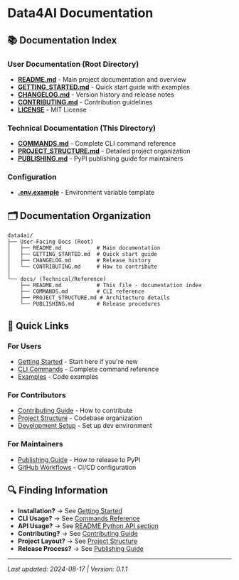 # Data4AI Documentation

## 📚 Documentation Index

### User Documentation (Root Directory)
- [**README.md**](../README.md) - Main project documentation and overview
- [**GETTING_STARTED.md**](../GETTING_STARTED.md) - Quick start guide with examples
- [**CHANGELOG.md**](../CHANGELOG.md) - Version history and release notes
- [**CONTRIBUTING.md**](../CONTRIBUTING.md) - Contribution guidelines
- [**LICENSE**](../LICENSE) - MIT License

### Technical Documentation (This Directory)
- [**COMMANDS.md**](COMMANDS.md) - Complete CLI command reference
- [**PROJECT_STRUCTURE.md**](PROJECT_STRUCTURE.md) - Detailed project organization
- [**PUBLISHING.md**](PUBLISHING.md) - PyPI publishing guide for maintainers

### Configuration
- [**.env.example**](../.env.example) - Environment variable template

## 🗂️ Documentation Organization

```
data4ai/
├── User-Facing Docs (Root)
│   ├── README.md           # Main documentation
│   ├── GETTING_STARTED.md  # Quick start guide
│   ├── CHANGELOG.md        # Release history
│   └── CONTRIBUTING.md     # How to contribute
│
└── docs/ (Technical/Reference)
    ├── README.md           # This file - documentation index
    ├── COMMANDS.md         # CLI reference
    ├── PROJECT_STRUCTURE.md # Architecture details
    └── PUBLISHING.md       # Release procedures
```

## 📖 Quick Links

### For Users
- [Getting Started](../GETTING_STARTED.md) - Start here if you're new
- [CLI Commands](COMMANDS.md) - Complete command reference
- [Examples](../examples/) - Code examples

### For Contributors
- [Contributing Guide](../CONTRIBUTING.md) - How to contribute
- [Project Structure](PROJECT_STRUCTURE.md) - Codebase organization
- [Development Setup](../CONTRIBUTING.md#development-setup) - Set up dev environment

### For Maintainers
- [Publishing Guide](PUBLISHING.md) - How to release to PyPI
- [GitHub Workflows](../.github/workflows/) - CI/CD configuration

## 🔍 Finding Information

- **Installation?** → See [Getting Started](../GETTING_STARTED.md)
- **CLI Usage?** → See [Commands Reference](COMMANDS.md)
- **API Usage?** → See [README Python API section](../README.md#-python-api)
- **Contributing?** → See [Contributing Guide](../CONTRIBUTING.md)
- **Project Layout?** → See [Project Structure](PROJECT_STRUCTURE.md)
- **Release Process?** → See [Publishing Guide](PUBLISHING.md)

---

*Last updated: 2024-08-17 | Version: 0.1.1*